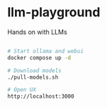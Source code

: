 # llm-playground

Hands on with LLMs

```bash

# Start ollama and webui
docker compose up -d

# Download models
./pull-models.sh

# Open UX
http://localhost:3000

```

